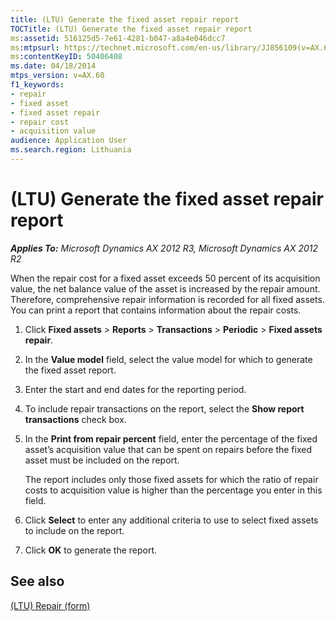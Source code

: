 ```yaml
---
title: (LTU) Generate the fixed asset repair report
TOCTitle: (LTU) Generate the fixed asset repair report
ms:assetid: 516125d5-7e61-4281-b047-a8a4e046dcc7
ms:mtpsurl: https://technet.microsoft.com/en-us/library/JJ856109(v=AX.60)
ms:contentKeyID: 50406408
ms.date: 04/18/2014
mtps_version: v=AX.60
f1_keywords:
- repair
- fixed asset
- fixed asset repair
- repair cost
- acquisition value
audience: Application User
ms.search.region: Lithuania
---
```


# (LTU) Generate the fixed asset repair report 


_**Applies To:** Microsoft Dynamics AX 2012 R3, Microsoft Dynamics AX 2012 R2_

When the repair cost for a fixed asset exceeds 50 percent of its acquisition value, the net balance value of the asset is increased by the repair amount. Therefore, comprehensive repair information is recorded for all fixed assets. You can print a report that contains information about the repair costs.

1.  Click **Fixed assets** \> **Reports** \> **Transactions** \> **Periodic** \> **Fixed assets repair**.

2.  In the **Value model** field, select the value model for which to generate the fixed asset report.

3.  Enter the start and end dates for the reporting period.

4.  To include repair transactions on the report, select the **Show report transactions** check box.

5.  In the **Print from repair percent** field, enter the percentage of the fixed asset’s acquisition value that can be spent on repairs before the fixed asset must be included on the report.
    
    The report includes only those fixed assets for which the ratio of repair costs to acquisition value is higher than the percentage you enter in this field.

6.  Click **Select** to enter any additional criteria to use to select fixed assets to include on the report.

7.  Click **OK** to generate the report.

## See also

[(LTU) Repair (form)](https://technet.microsoft.com/en-us/library/jj665105\(v=ax.60\))

  


